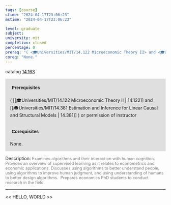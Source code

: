 ```yaml
---
tags: [course]
ctime: "2024-04-17T23:06:23"
mstime: "2024-04-17T23:06:23"

level: graduate
subject: 
university: mit
completion: closed
percentage: 0
prereq: "( <🎓Universities/MIT/14.122 Microeconomic Theory II> and <🎓Universities/MIT/14.381 Estimation and Inference for Linear Causal and Structural Models> ) or permission of instructor"
coreq: "None."
---
```


catalog [14.163](http://student.mit.edu/catalog/m14a.html#14.163)

<span style="display: block; padding: 15px; background-color: rgb(100, 100, 100, 0.2);"><font id="m_prereq916_0" style="display: block; font-family: Arial, sans-serif; font-weight: bold; padding: 5px">Prerequisites</font><br><span id="prereq916_0">( [[🎓Universities/MIT/14.122 Microeconomic Theory II | 14.122]] and [[🎓Universities/MIT/14.381 Estimation and Inference for Linear Causal and Structural Models | 14.381]] ) or permission of instructor</span></span>
<span style="display: block; padding: 15px; background-color: rgb(100, 100, 100, 0.2);"><font id="m_coreq916_0" style="display: block; font-family: Arial, sans-serif; font-weight: bold; padding: 5px">Corequisites</font><br><span id="coreq916_0">None.</span></span>

<font style="">Description:</font>
<font style="color: grey; font-size: 0.8rem;">Examines algorithms and their interaction with human cognition.  Provides an overview of supervised learning as it relates to econometrics and economic applications. Discusses using algorithms to better understand people, using algorithms to improve human judgment, and using understanding of humans to better design algorithms.  Prepares economics PhD students to conduct research in the field.</font>



---

<< HELLO, WORLD >>
